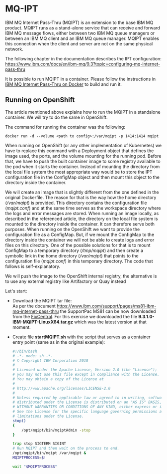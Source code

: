 
# MQ-IPT


IBM MQ Internet Pass-Thru (MQIPT) is an extension to the base IBM MQ product. MQIPT runs as a stand-alone service that can receive and forward IBM MQ message flows, either between two IBM MQ queue managers or between an IBM MQ client and an IBM MQ queue manager. MQIPT enables this connection when the client and server are not on the same physical network.

The following chapter in the documentation describes the IPT configuration:
https://www.ibm.com/docs/en/ibm-mq/9.3?topic=configuring-mq-internet-pass-thru

It is possible to run MQIPT in a container. Please follow the instructions in [IBM MQ Internet Pass-Thru on Docker](https://github.com/ibm-messaging/mq-container/tree/master/incubating/mqipt) to build and run it. 

## Running on OpenShift

The article mentioned above explains how to run the MQIPT in a standalone container. We will try to do the same in OpenShift. 

The command for running the container was the following:
```
docker run -d --volume <path to config>:/var/mqipt -p 1414:1414 mqipt
```

When running on OpenShift (or any other implementation of Kubernetes) we have to replace this command with a Deployment object that defines the image used, the ports, and the volume mounting for the running pod. Before that, we have to push the built container image to some registry available to the pod when it starts the container. Instead of mounting the directory from the local file system the most appropriate way would be to store the IPT configuration file in the ConfigMap object and then mount this object to the directory inside the container.

We will create an image that is slightly different from the one defined in the original Dockerfile. The reason for that is the way how the home directory (*/var/mqipt*) is provided. This directory contains the configuration file (*mqipt.conf*) and at the same time serves as the workspace directory where the logs and error messages are stored. When running an image locally, as described in the referenced article, the directory on the local file system is mounted to the directory inside the container. It can therefore serve both purposes. When running on the OpenShift we want to provide the configuration file as a ConfigMap. But, if we mount the ConfigMap to the directory inside the container we will not be able to create logs and error files on this directory. One of the possible solutions for that is to mount ConfigMap to a temporary directory (*/tmp/mqipt*) and then create a symbolic link in the home directory (*/var/mqipt*) that points to the configuration file (*mqipt.conf*) in this temporary directory. The code that follows is self-explanatory.

We will push the image to the OpenShift internal registry, the alternative is to use any external registry like Artifactory or Quay instead

Let's start:

- Download the MQIPT tar file: <br>
  As per the document https://www.ibm.com/support/pages/ms81-ibm-mq-internet-pass-thru the SupportPac MS81 can be now downloaded from the [FixCentral](https://www.ibm.com/support/fixcentral/swg/selectFixes?parent=ibm~WebSphere&product=ibm/WebSphere/WebSphere+MQ&release=9.3.0.0&platform=All&function=fixid&fixids=*IBM-MQIPT*). For this exercise we downloaded the file **9.3.1.0-IBM-MQIPT-LinuxX64.tar.gz** which was the latest version at that moment.

- Create file  **startMQIPT.sh** with the script that serves as a container entry point (same as in the original example):
  ```sh
  #!/bin/bash
  # -*- mode: sh -*-
  # © Copyright IBM Corporation 2018
  #
  # Licensed under the Apache License, Version 2.0 (the "License");
  # you may not use this file except in compliance with the License.
  # You may obtain a copy of the License at
  #
  # http://www.apache.org/licenses/LICENSE-2.0
  #
  # Unless required by applicable law or agreed to in writing, software
  # distributed under the License is distributed on an "AS IS" BASIS,
  # WITHOUT WARRANTIES OR CONDITIONS OF ANY KIND, either express or implied.
  # See the License for the specific language governing permissions and
  # limitations under the License.
  stop()
  {
      /opt/mqipt/bin/mqiptAdmin -stop
  }

  trap stop SIGTERM SIGINT
  # Run MQIPT and then wait on the process to end.
  /opt/mqipt/bin/mqipt /var/mqipt &
  MQIPTPROCESS=$!

  wait "$MQIPTPROCESS"    
  ```


























